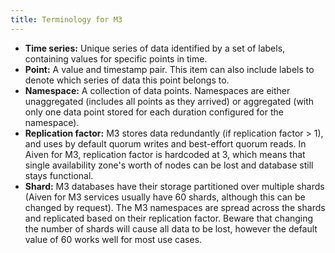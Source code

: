 ```yaml
---
title: Terminology for M3
---
```


-   **Time series:** Unique series of data identified by a set of
    labels, containing values for specific points in time.
-   **Point:** A value and timestamp pair. This item can also include
    labels to denote which series of data this point belongs to.
-   **Namespace:** A collection of data points. Namespaces are either
    unaggregated (includes all points as they arrived) or aggregated
    (with only one data point stored for each duration configured for
    the namespace).
-   **Replication factor:** M3 stores data redundantly (if replication
    factor > 1), and uses by default quorum writes and best-effort
    quorum reads. In Aiven for M3, replication factor is hardcoded at 3,
    which means that single availability zone's worth of nodes can be
    lost and database still stays functional.
-   **Shard:** M3 databases have their storage partitioned over multiple
    shards (Aiven for M3 services usually have 60 shards, although this
    can be changed by request). The M3 namespaces are spread across the
    shards and replicated based on their replication factor. Beware that
    changing the number of shards will cause all data to be lost,
    however the default value of 60 works well for most use cases.
